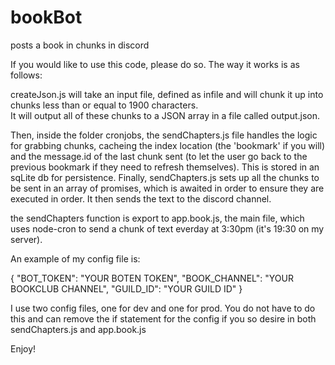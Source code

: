 # bookBot
posts a book in chunks in discord 

If you would like to use this code, please do so. The way it works is as follows:

createJson.js will take an input file, defined as infile and will chunk it up into chunks less than or equal to 1900 characters.  
It will output all of these chunks to a JSON array in a file called output.json.

Then, inside the folder cronjobs, the sendChapters.js file handles the logic for grabbing chunks, cacheing the index location (the 'bookmark' if you will)
and the message.id of the last chunk sent (to let the user go back to the previous bookmark if they need to refresh themselves). This is stored in an
sqLite db for persistence. Finally, sendChapters.js sets up all the chunks to be sent in an array of promises, which is awaited in order to ensure they are executed in order. It then sends the text to the discord channel.

the sendChapters function is export to app.book.js, the main file, which uses node-cron to send a chunk of text everday at 3:30pm (it's 19:30 on my server).

An example of my config file is:

{
    "BOT_TOKEN": "YOUR BOTEN TOKEN",
    "BOOK_CHANNEL": "YOUR BOOKCLUB CHANNEL",
    "GUILD_ID": "YOUR GUILD ID"
}

I use two config files, one for dev and one for prod. You do not have to do this and can remove the if statement for the config if you so desire in both sendChapters.js and app.book.js

Enjoy!

